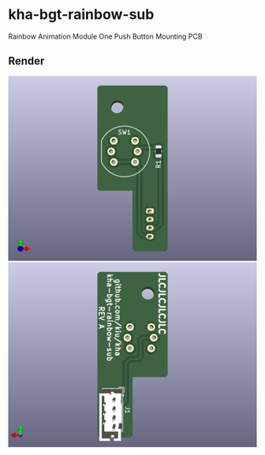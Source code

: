 # kha-bgt-rainbow-sub

Rainbow Animation Module One Push Button Mounting PCB

## Render

<img src="kha-bgt-rainbow-sub-render-front.png" width="800"/>

<img src="kha-bgt-rainbow-sub-render-back.png" width="800"/>
